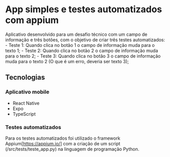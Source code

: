 # App simples e testes automatizados com appium

Aplicativo desenvolvido para um desafio técnico com um campo de informação e três botões, com o objetivo de criar três testes automatizados:
    - Teste 1: Quando clica no botão 1 o campo de informação muda para o texto 1;
    - Teste 2: Quando clica no botão 2 o campo de informação muda para o texto 2;
    - Teste 3: Quando clica no botão 3 o campo de informação muda para o texto 2 (O que é um erro, deveria ser texto 3);

## Tecnologias

### Aplicativo mobile
 - React Native
 - Expo
 - TypeScript

### Testes automatizados

Para os testes automatizados foi utilizado o framework Appium[https://appium.io/] 
com a criação de um script (/src/tests/teste_app.py) na linguagem de programação Python.

